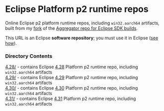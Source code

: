 # Eclipse Platform p2 runtime repos

Online Eclipse p2 platform runtime repos, including `win32.aarch64` artifacts, built from my [fork](https://github.com/chirontt/eclipse.platform.releng.aggregator) of the [Aggregator repo for Eclipse SDK builds](https://github.com/eclipse-platform/eclipse.platform.releng.aggregator).

This URL is an Eclipse **software repository**; you must use it in Eclipse ([see how](https://help.eclipse.org/topic/org.eclipse.platform.doc.user/tasks/tasks-127.htm)).

### Directory Contents

[4.28/](4.28) - contains Eclipse [4.28](https://github.com/chirontt/eclipse.platform.releng.aggregator/releases/download/R4_28_win32_aarch64/org.eclipse.platform-4.28.zip) Platform p2 runtime repo, including `win32.aarch64` artifacts  
[4.29/](4.29) - contains Eclipse [4.29](https://github.com/chirontt/eclipse.platform.releng.aggregator/releases/download/R4_29_win32_aarch64/org.eclipse.platform-4.29.zip) Platform p2 runtime repo, including `win32.aarch64` artifacts  
[4.30/](4.30) - contains Eclipse [4.30](https://github.com/chirontt/eclipse.platform.releng.aggregator/releases/download/R4_30_win32_aarch64/org.eclipse.platform-4.30.zip) Platform p2 runtime repo, including `win32.aarch64` artifacts  
[4.31/](4.31) - contains Eclipse [4.31](https://github.com/chirontt/eclipse.platform.releng.aggregator/releases/download/R4_31_win32_aarch64/org.eclipse.platform-4.31.zip) Platform p2 runtime repo, including `win32.aarch64` artifacts  
